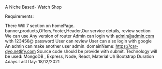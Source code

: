 A Niche Based- Watch Shop


Requirements:

There Will 7 section on homePage. banner,products,Offers,Footer,Header,Our service details, review section
We can use Any version of router
Admin can login with admin@admin.com with 123456@ password
User can review
User can also login with google 
An admin can make another user admin.
domainName: https://car-dyo.netlify.com
 Source code should be provide with submit.
Technology will be used: MongoDB , Express, Node, React, Material UI/ Bootstrap
Duration 4days
Last Day: 18/12/2021


